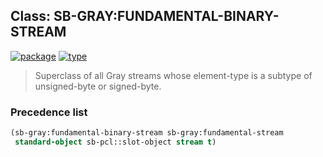 ## Class: SB-GRAY:FUNDAMENTAL-BINARY-STREAM
[![package](https://img.shields.io/badge/Package-SB--GRAY-5f9ea0.svg?style=social&colorA=999999)](../) [![type](https://img.shields.io/badge/Type-Class-5f9ea0.svg?style=social&colorA=999999)](../#class) 

> Superclass of all Gray streams whose element-type
> is a subtype of unsigned-byte or signed-byte.

### Precedence list
```cl
(sb-gray:fundamental-binary-stream sb-gray:fundamental-stream
 standard-object sb-pcl::slot-object stream t)
```
